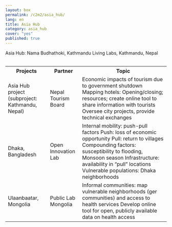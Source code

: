 ```yaml
---
layout: box
permalink: /c2m2/asia_hub/
lang: en
title: Asia Hub
category: asia_hub
cover: "yes"
published: true
---
```


<div>Asia Hub:  Nama Budhathoki, Kathmandu Living Labs, Kathmandu, Nepal</div>
<br>

<table style="width:100%">
  <tr>
    <th>Projects</th>
    <th>Partner</th>
    <th>Topic</th>
  </tr>
  <tr>
    <td>Asia Hub project
(subproject:  Kathmandu, Nepal)</td>
    <td>Nepal Tourism Board</td>
    <td>
        Economic impacts of tourism due to government shutdown 
        Mapping hotels:  Opening/closing; resources; create online tool to share information with tourists 
        Oversee city projects, provide technical exchanges
    </td>
  </tr>
  <tr>
    <td>Dhaka, Bangladesh</td>
    <td>Open Innovation Lab</td>
    <td>
        Internal mobility: push-pull factors
       Push:  loss of economic opportunity
       Pull: return to villages
       Compounding factors:  susceptibility to flooding, 
        Monsoon season
        Infrastructure:  availability in “pull” locations 
        Vulnerable populations:  Dhaka neighborhoods
    </td>
  </tr>
  <tr>
    <td>Ulaanbaatar, Mongolia</td>
    <td>Public Lab Mongolia</td>
    <td>
        Informal communities:  map vulnerable neighborhoods (ger communities) and access to health services
        Develop online tool for open, publicly available data on health access
    </td>
  </tr>
</table>


